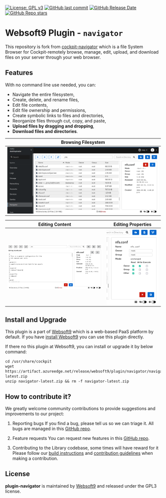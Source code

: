 [![License: GPL v3](https://img.shields.io/badge/License-GPL%20v3-blue.svg)](http://www.gnu.org/licenses/gpl-3.0)
[![GitHub last commit](https://img.shields.io/github/last-commit/Websoft9/plugin-navigator)](https://github.com/Websoft9/plugin-navigator)
[![GitHub Release Date](https://img.shields.io/github/release-date/Websoft9/plugin-navigator)](https://github.com/Websoft9/plugin-navigator)
[![GitHub Repo stars](https://img.shields.io/github/stars/Websoft9/plugin-navigator?style=social)](https://github.com/Websoft9/plugin-navigator)

# Websoft9 Plugin - `navigator`

This repository is fork from [cockpit-navigator](https://github.com/45Drives/cockpit-navigator.git) which is a file System Browser for Cockpit-remotely browse, manage, edit, upload, and download files on your server through your web browser.

## Features

With no command line use needed, you can:

- Navigate the entire filesystem,
- Create, delete, and rename files,
- Edit file contents,
- Edit file ownership and permissions,
- Create symbolic links to files and directories,
- Reorganize files through cut, copy, and paste,
- **Upload files by dragging and dropping**,
- **Download files and directories**.

| Browsing Filesystem                      |
| ---------------------------------------- |
| ![User Interface](./src/doc/ui_root.png) |

| Editing Content                           | Editing Properties                          |
| ----------------------------------------- | ------------------------------------------- |
| ![Edit Contents](./src/doc/ui_editor.png) | ![Edit Preferences](./src/doc/ui_prefs.png) |

## Install and Upgrade

This plugin is a part of [Websoft9](https://github.com/Websoft9/websoft9) which is a web-based PaaS platform by default. If you have [install Websoft9](https://github.com/Websoft9/websoft9) you can use this plugin directly.  

If there no this plugin at Websoft9, you can install or upgrade it by below command:  

```
cd /usr/share/cockpit
wget https://artifact.azureedge.net/release/websoft9/plugin/navigator/navigator-latest.zip
unzip navigator-latest.zip && rm -f navigator-latest.zip
```

## How to contribute it?

We greatly welcome community contributions to provide suggestions and improvements to our project:

1. Reporting bugs
   If you find a bug, please tell us so we can triage it. All bugs are managed in this [GitHub repo](https://github.com/45Drives/cockpit-navigator/issues/new/choose). 

2. Feature requests
   You can request new features in this [GitHub repo](https://github.com/Websoft9/plugin-navigator/issues/new?assignees=&labels=enhancement&projects=&template=feature_request.md&title=enhancement+title+for+%5Bappname%5D). 

3. Contributing to the Library codebase, some times will have reward for it  
   Please follow our [build instructions](./docs/developer.md) and [contribution guidelines](CONTRBUTING.md) when making a contribution.


## License

**plugin-navigator** is maintained by [Websoft9](https://www.websoft9.com) and released under the GPL3 license.
